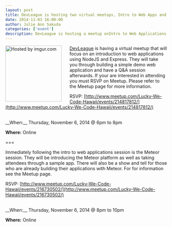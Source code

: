 ```yaml
---
layout: post
title: DevLeague is hosting two virtual meetups, Intro to Web Apps and World Wide Meteor Day ~ Honolulu
date: 2014-11-03 16:00:00
author: Julie Ann Sakuda
categories: ['event']
description: DevLeague is hosting a meetup onIntro to Web Applications and World Wide Meteor Day ~ Honolulu on November 6th.
---
```

<div style="float: left; margin-right: 15px; padding-right: 10px;>
<a href="http://i.imgur.com/WMjPOMX"><img src="http://i.imgur.com/WMjPOMX.png" width="175" title="Hosted by imgur.com" /></a>
</div>

[DevLeague](http://www.devleague.com) is having a virtual meetup that will focus on an introduction to web applications using NodeJS and Express. They will take you through building a simple demo web application and have a Q&A session afterwards. If your are interested in attending you must RSVP on Meetup. Please refer to the Meetup page for more information.

RSVP: [http://www.meetup.com/Lucky-We-Code-Hawaii/events/214817812/](http://www.meetup.com/Lucky-We-Code-Hawaii/events/214817812/)

<br />
__When:__ Thursday, November 6, 2014 @ 6pm to 8pm

__Where:__ Online


===

Immediately following the intro to web applications session is the Meteor session. They will be introducing the Meteor platform as well as taking attendees through a sample app. There will also be a show and tell for those who are already building their applications with Meteor. For for information see the Meetup page.

RSVP: [http://www.meetup.com/Lucky-We-Code-Hawaii/events/216730502/](http://www.meetup.com/Lucky-We-Code-Hawaii/events/216730502/)

<br />
__When:__ Thursday, November 6, 2014 @ 8pm to 10pm

__Where:__ Online
